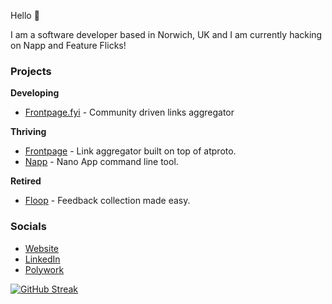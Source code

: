 Hello 👋

I am a software developer based in Norwich, UK and I am currently hacking on Napp and Feature Flicks!

### Projects

**Developing**

* [Frontpage.fyi](https://frontpage.fyi/) - Community driven links aggregator

**Thriving**

* [Frontpage](https://frontpage.fyi) - Link aggregator built on top of atproto.
* [Napp](https://github.com/damiensedgwick/napp) - Nano App command line tool.

**Retired**

* [Floop](https://github.com/damiensedgwick/floop) - Feedback collection made easy.

### Socials

* [Website](https://www.damiensedgwick.com)
* [LinkedIn](https://www.twitter.com/damiensedgwick)
* [Polywork](https://www.polywork.com/dks)

[![GitHub Streak](https://streak-stats.demolab.com?user=damiensedgwick&card_width=450)](https://git.io/streak-stats)
